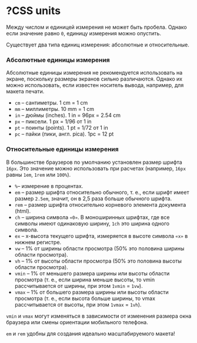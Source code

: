 # ?CSS units

Между числом и единицей измерения не может быть пробела. Однако если значение равно `0`, единицу измерения можно опустить.

Существует два типа единиц измерения: абсолютные и относительные.

### Абсолютные единицы измерения

Абсолютные единицы измерения не рекомендуется использовать на экране, поскольку размеры экранов сильно различаются. Однако их можно использовать, если известен носитель вывода, например, для макета печати.

* `cm` – сантиметры. 1 cm = 1 cm
* `mm` – миллиметры. 10 mm = 1 cm
* `in` – дюймы (inches). 1 in = 96px = 2.54 cm
* `px` – пиксели. 1 px = 1/96 от 1 in
* `pt` – поинты (points). 1 pt = 1/72 от 1 in
* `pc` – пайки (пики, англ. pica). 1pc = 12 pt

### Относительные единицы измерения

В большинстве браузеров по умолчанию установлен размер шрифта `16px`. Это значение можно использовать при расчетах (например, `16px` равны `1em`, `1rem` или `100%`).

* `%`– измерение в процентах.
* `em` – размер шрифта относительно обычного, т. е., если шрифт имеет размер `2.5em`, значит, он в 2,5 раза больше обычного шрифта.
* `rem` – размер шрифта относительно корневого элемента документа (html).
* `ch` – ширина символа `«0»`. В моноширинных шрифтах, где все символы имеют одинаковую ширину, `1ch` это ширина одного символа.
* `ex` – x-высота текущего шрифта, измеряется в высоте символа `«х»` в нижнем регистре.
* `vw` – 1% от ширины области просмотра (50% это половина ширины области просмотра).
* `vh` – 1% от высоты области просмотра (50% это половина высоты области просмотра).
* `vmin` – 1% от меньшего размера ширины или высоты области просмотра (т. е., если ширина меньше высоты, то vmin рассчитывается от ширины, при этом `1vmin` = `1vw`).
* `vmax` – 1% от большего размера ширины или высоты области просмотра (т. е., если высота больше ширины, то vmax рассчитывается от высоты, при этом `1vmax` = `1vh`).

`vmin` и `vmax` могут изменяться в зависимости от изменения размера окна браузера или смены ориентации мобильного телефона.

`em` и `rem` удобны для создания идеально масштабируемого макета!
